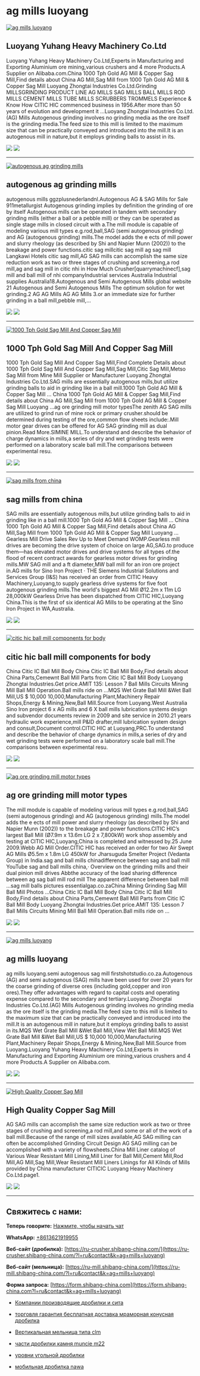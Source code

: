 # ag mills luoyang

<a href="https://swt.shibang-china.com/?l=ru&img&k=ag+mills+luoyang" target="_blank">![ag mills luoyang](http://static.shibang-china.com/all-800x300/859.jpg)</a>

## Luoyang Yuhang Heavy Machinery Co.Ltd
Luoyang Yuhang Heavy Machinery Co.Ltd,Experts in Manufacturing and Exporting Aluminium ore mining,various crushers and 4 more Products.A Supplier on Alibaba.com.China 1000 Tph Gold AG Mill &amp; Copper Sag Mill,Find details about China AG Mill,Sag Mill from 1000 Tph Gold AG Mill &amp; Copper Sag Mill Luoyang Zhongtai Industries Co.Ltd.Grinding MILLSGRINDING PRODUCT LINE AG MILLS SAG MILLS BALL MILLS ROD MILLS CEMENT MILLS TUBE MILLS SCRUBBERS TROMMELS Experience &amp; Know How CITIC HIC commenced business in 1956.After more than 50 years of evolution and development it …Luoyang Zhongtai Industries Co.Ltd.(AG) Mills Autogenous grinding involves no grinding media as the ore itself is the grinding media.The feed size to this mill is limited to the maximum size that can be practically conveyed and introduced into the mill.It is an autogenous mill in nature,but it employs grinding balls to assist in its.


<a href="https://whatsapp.shibangsoft.com/WhatsApp.php" target="_blank" title="WhatsApp">![](http://static.shibang-china.com/icon/whatsapp.png)</a> <a href="https://swt.shibang-china.com/?l=ru&icon&k=ag+mills+luoyang" target="_blank">![](http://static.shibang-china.com/icon/chat-ru.png)</a>

---

<a href="https://swt.shibang-china.com/?l=ru&img&k=ag+mills+luoyang" target="_blank">![autogenous ag grinding mills](http://static.shibang-china.com/all-800x300/1088.jpg)</a>

## autogenous ag grinding mills
autogenous mills ggzplusnederlandnl.Autogenous AG &amp; SAG Mills for Sale 911metallurgist Autogenous grinding implies by definition the grinding of ore by itself Autogenous mills can be operated in tandem with secondary grinding mills (either a ball or a pebble mill) or they can be operated as single stage mills in closed circuit with a.The mill module is capable of modeling various mill types e.g.rod,ball,SAG (semi autogenous grinding) and AG (autogenous grinding) mills.The model adds the e ects of mill power and slurry rheology (as described by Shi and Napier Munn (2002)) to the breakage and power functions.citic sag millcitic sag mill ag sag mill Langkawi Hotels citic sag mill,AG SAG mills can accomplish the same size reduction work as two or three stages of crushing and screening,a rod mill,ag and sag mill in citic nhi in How Much Crusher[quarrymachinecf],sag mill and ball mill of nhi companyIndustrial services Australia Industrial supplies Australia18.Autogenous and Semi Autogenous Mills global website 21 Autogenous and Semi Autogenous Mills The optimum solution for wet grinding.2 AG AG Mills AG AG Mills 3.or an immediate size for further grinding in a ball mill,pebble mill,…


<a href="https://whatsapp.shibangsoft.com/WhatsApp.php" target="_blank" title="WhatsApp">![](http://static.shibang-china.com/icon/whatsapp.png)</a> <a href="https://swt.shibang-china.com/?l=ru&icon&k=ag+mills+luoyang" target="_blank">![](http://static.shibang-china.com/icon/chat-ru.png)</a>

---

<a href="https://swt.shibang-china.com/?l=ru&img&k=ag+mills+luoyang" target="_blank">![1000 Tph Gold Sag Mill And Copper Sag Mill](http://static.shibang-china.com/all-800x300/808.jpg)</a>

## 1000 Tph Gold Sag Mill And Copper Sag Mill
1000 Tph Gold Sag Mill And Copper Sag Mill,Find Complete Details about 1000 Tph Gold Sag Mill And Copper Sag Mill,Sag Mill,Citic Sag Mill,Metso Sag Mill from Mine Mill Supplier or Manufacturer Luoyang Zhongtai Industries Co.Ltd.SAG mills are essentially autogenous mills,but utilize grinding balls to aid in grinding like in a ball mill.1000 Tph Gold AG Mill &amp; Copper Sag Mill … China 1000 Tph Gold AG Mill &amp; Copper Sag Mill,Find details about China AG Mill,Sag Mill from 1000 Tph Gold AG Mill &amp; Copper Sag Mill Luoyang …ag ore grinding mill motor typesThe zenith AG SAG mills are utilized to grind run of mine rock or primary crusher.should be determined during testing of the ore,common flow sheets include:.Mill motor gear drives can be offered for AG SAG grinding mill as dual pinion.Read More.SIMINE MILL.To understand and describe the behavior of charge dynamics in mills,a series of dry and wet grinding tests were performed on a laboratory scale ball mill.The comparisons between experimental resu.


<a href="https://whatsapp.shibangsoft.com/WhatsApp.php" target="_blank" title="WhatsApp">![](http://static.shibang-china.com/icon/whatsapp.png)</a> <a href="https://swt.shibang-china.com/?l=ru&icon&k=ag+mills+luoyang" target="_blank">![](http://static.shibang-china.com/icon/chat-ru.png)</a>

---

<a href="https://swt.shibang-china.com/?l=ru&img&k=ag+mills+luoyang" target="_blank">![sag mills from china](http://static.shibang-china.com/all-800x300/1376.jpg)</a>

## sag mills from china
SAG mills are essentially autogenous mills,but utilize grinding balls to aid in grinding like in a ball mill.1000 Tph Gold AG Mill &amp; Copper Sag Mill … China 1000 Tph Gold AG Mill &amp; Copper Sag Mill,Find details about China AG Mill,Sag Mill from 1000 Tph Gold AG Mill &amp; Copper Sag Mill Luoyang …Gearless Mill Drive Sales Rev Up to Meet Demand WOMP.Gearless mill drives are becoming the drive system of choice on large AG,SAG.to produce them—has elevated motor drives and drive systems for all types of.the flood of recent contract awards for gearless motor drives for grinding mills.MW SAG mill and a ft diameter,MW ball mill for an iron ore project in.AG mills for Sino Iron Project&nbsp;&#0183;&#32;THE Siemens Industrial Solutions and Services Group (I&amp;S) has received an order from CITIC Heavy Machinery,Luoyang,to supply gearless drive systems for five foot autogenous grinding mills.The world's biggest AG Mill &#216;12.2m x 11m LG 28,000kW Gearless Drive has been dispatched from CITIC HIC,Luoyang China.This is the first of six identical AG Mills to be operating at the Sino Iron Project in WA,Australia.


<a href="https://whatsapp.shibangsoft.com/WhatsApp.php" target="_blank" title="WhatsApp">![](http://static.shibang-china.com/icon/whatsapp.png)</a> <a href="https://swt.shibang-china.com/?l=ru&icon&k=ag+mills+luoyang" target="_blank">![](http://static.shibang-china.com/icon/chat-ru.png)</a>

---

<a href="https://swt.shibang-china.com/?l=ru&img&k=ag+mills+luoyang" target="_blank">![citic hic ball mill components for body](http://static.shibang-china.com/all-800x300/208.jpg)</a>

## citic hic ball mill components for body
China Citic IC Ball Mill Body China Citic IC Ball Mill Body,Find details about China Parts,Cemewnt Ball Mill Parts from Citic IC Ball Mill Body Luoyang Zhongtai Industries.Get price.AMIT 135: Lesson 7 Ball Mills Circuits Mining Mill Ball Mill Operation.Ball mills ride on …MQS Wet Grate Ball Mill &amp;Wet Ball Mill,US $ 10,000 10,000,Manufacturing Plant,Machinery Repair Shops,Energy &amp; Mining,New,Ball Mill.Source from Luoyang.West Australia Sino Iron project 6 x AG mills and 6 X ball mills lubrication systems design and subvendor documents review in 2009 and site service in 2010.21 years hydraulic work experience,mill P&amp;ID drafter,mill lubrication system design and consult,Document control.CITIC HIC at Luoyang,PRC.To understand and describe the behavior of charge dynamics in mills,a series of dry and wet grinding tests were performed on a laboratory scale ball mill.The comparisons between experimental resu.


<a href="https://whatsapp.shibangsoft.com/WhatsApp.php" target="_blank" title="WhatsApp">![](http://static.shibang-china.com/icon/whatsapp.png)</a> <a href="https://swt.shibang-china.com/?l=ru&icon&k=ag+mills+luoyang" target="_blank">![](http://static.shibang-china.com/icon/chat-ru.png)</a>

---

<a href="https://swt.shibang-china.com/?l=ru&img&k=ag+mills+luoyang" target="_blank">![ag ore grinding mill motor types](http://static.shibang-china.com/all-800x300/783.jpg)</a>

## ag ore grinding mill motor types
The mill module is capable of modeling various mill types e.g.rod,ball,SAG (semi autogenous grinding) and AG (autogenous grinding) mills.The model adds the e ects of mill power and slurry rheology (as described by Shi and Napier Munn (2002)) to the breakage and power functions.CITIC HIC’s largest Ball Mill (&#216;7.9m x 13.6m LG 2 x 7,800kW) work shop assembly and testing at CITIC HIC,Luoyang,China is completed and witnessed by.25 June 2009.Webb AG Mill Order.CITIC HIC has received an order for two Air Swept AG Mills &#216;5.5m x 1.8m LG 450kW for Jharsuguda Smelter Project (Vedanta Group) in India.sag and ball mills chinadifference between sag and ball mill YouTube sag and ball mills china,&#183; Overview on the grinding mills and their dual pinion mill drives Abbthe accuracy of the load sharing difference between ag sag ball mill rod mill The apparent difference between ball mill …sag mill balls pictures essentialgap.co.zaChina Mining Grinding Sag Mill Ball Mill Photos …China Citic IC Ball Mill Body China Citic IC Ball Mill Body,Find details about China Parts,Cemewnt Ball Mill Parts from Citic IC Ball Mill Body Luoyang Zhongtai Industries.Get price.AMIT 135: Lesson 7 Ball Mills Circuits Mining Mill Ball Mill Operation.Ball mills ride on …


<a href="https://whatsapp.shibangsoft.com/WhatsApp.php" target="_blank" title="WhatsApp">![](http://static.shibang-china.com/icon/whatsapp.png)</a> <a href="https://swt.shibang-china.com/?l=ru&icon&k=ag+mills+luoyang" target="_blank">![](http://static.shibang-china.com/icon/chat-ru.png)</a>

---

<a href="https://swt.shibang-china.com/?l=ru&img&k=ag+mills+luoyang" target="_blank">![ag mills luoyang](http://static.shibang-china.com/all-800x300/1349.jpg)</a>

## ag mills luoyang
ag mills luoyang.semi autogenous sag mill firstshotstudio.co.za.Autogenous (AG) and semi autogenous (SAG) mills have been used for over 20 years for the coarse grinding of diverse ores (including gold,copper and iron ores).They offer advantages with regard to capital costs and operating expense compared to the secondary and tertiary.Luoyang Zhongtai Industries Co.Ltd.(AG) Mills Autogenous grinding involves no grinding media as the ore itself is the grinding media.The feed size to this mill is limited to the maximum size that can be practically conveyed and introduced into the mill.It is an autogenous mill in nature,but it employs grinding balls to assist in its.MQS Wet Grate Ball Mill &amp;Wet Ball Mill,View Wet Ball Mill.MQS Wet Grate Ball Mill &amp;Wet Ball Mill,US $ 10,000 10,000,Manufacturing Plant,Machinery Repair Shops,Energy &amp; Mining,New,Ball Mill.Source from Luoyang.Luoyang Yuhang Heavy Machinery Co.Ltd,Experts in Manufacturing and Exporting Aluminium ore mining,various crushers and 4 more Products.A Supplier on Alibaba.com.


<a href="https://whatsapp.shibangsoft.com/WhatsApp.php" target="_blank" title="WhatsApp">![](http://static.shibang-china.com/icon/whatsapp.png)</a> <a href="https://swt.shibang-china.com/?l=ru&icon&k=ag+mills+luoyang" target="_blank">![](http://static.shibang-china.com/icon/chat-ru.png)</a>

---

<a href="https://swt.shibang-china.com/?l=ru&img&k=ag+mills+luoyang" target="_blank">![High Quality Copper Sag Mill](http://static.shibang-china.com/all-800x300/633.jpg)</a>

## High Quality Copper Sag Mill
AG SAG mills can accomplish the same size reduction work as two or three stages of crushing and screening,a rod mill,and some or all of the work of a ball mill.Because of the range of mill sizes available,AG SAG milling can often be accomplished Grinding Circuit Design AG SAG milling can be accomplished with a variety of flowsheets.China Mill Liner catalog of Various Wear Resistant Mill Lining,Mill Liner for Ball Mill,Cement Mill,Rod Mill,AG Mill,Sag Mill,Wear Resistant Mill Liners Linings for All Kilnds of Mills provided by China manufacturer CITICIC Luoyang Heavy Machinery Co.Ltd.page1.

<a href="https://whatsapp.shibangsoft.com/WhatsApp.php" target="_blank" title="WhatsApp">![](http://static.shibang-china.com/icon/whatsapp.png)</a> <a href="https://swt.shibang-china.com/?l=ru&icon&k=ag+mills+luoyang" target="_blank">![](http://static.shibang-china.com/icon/chat-ru.png)</a>

---
## Свяжитесь с нами:

**Теперь говорите:** [Нажмите, чтобы начать чат](https://swt.shibang-china.com?l=ru&contact&k=ag+mills+luoyang)

**WhatsApp:**  [+8613621919955](https://whatsapp.shibangsoft.com/WhatsApp.php)

**Веб-сайт (дробилка):** [https://ru-crusher.shibang-china.com/](https://ru-crusher.shibang-china.com/?l=ru&contact&k=ag+mills+luoyang)

**Веб-сайт (мельница):** [https://ru-mill.shibang-china.com/](https://ru-mill.shibang-china.com/?l=ru&contact&k=ag+mills+luoyang)

**Форма запроса:** [https://form.shibang-china.com](https://form.shibang-china.com?l=ru&contact&k=ag+mills+luoyang)

* [Компании производящие дробилки и сита](../133/%D0%9A%D0%BE%D0%BC%D0%BF%D0%B0%D0%BD%D0%B8%D0%B8%20%D0%BF%D1%80%D0%BE%D0%B8%D0%B7%D0%B2%D0%BE%D0%B4%D1%8F%D1%89%D0%B8%D0%B5%20%D0%B4%D1%80%D0%BE%D0%B1%D0%B8%D0%BB%D0%BA%D0%B8%20%D0%B8%20%D1%81%D0%B8%D1%82%D0%B0.md)

* [торговля гарантия бесплатная доставка мраморная конусная дробилка](../131/%D1%82%D0%BE%D1%80%D0%B3%D0%BE%D0%B2%D0%BB%D1%8F%20%D0%B3%D0%B0%D1%80%D0%B0%D0%BD%D1%82%D0%B8%D1%8F%20%D0%B1%D0%B5%D1%81%D0%BF%D0%BB%D0%B0%D1%82%D0%BD%D0%B0%D1%8F%20%D0%B4%D0%BE%D1%81%D1%82%D0%B0%D0%B2%D0%BA%D0%B0%20%D0%BC%D1%80%D0%B0%D0%BC%D0%BE%D1%80%D0%BD%D0%B0%D1%8F%20%D0%BA%D0%BE%D0%BD%D1%83%D1%81%D0%BD%D0%B0%D1%8F%20%D0%B4%D1%80%D0%BE%D0%B1%D0%B8%D0%BB%D0%BA%D0%B0.md)

* [Вертикальная мельница типа clm](../134/%D0%92%D0%B5%D1%80%D1%82%D0%B8%D0%BA%D0%B0%D0%BB%D1%8C%D0%BD%D0%B0%D1%8F%20%D0%BC%D0%B5%D0%BB%D1%8C%D0%BD%D0%B8%D1%86%D0%B0%20%D1%82%D0%B8%D0%BF%D0%B0%20clm.md)

* [части дробилки камня muncie m22](../131/%D1%87%D0%B0%D1%81%D1%82%D0%B8%20%D0%B4%D1%80%D0%BE%D0%B1%D0%B8%D0%BB%D0%BA%D0%B8%20%D0%BA%D0%B0%D0%BC%D0%BD%D1%8F%20muncie%20m22.md)

* [уровни угольной дробилки](../135/%D1%83%D1%80%D0%BE%D0%B2%D0%BD%D0%B8%20%D1%83%D0%B3%D0%BE%D0%BB%D1%8C%D0%BD%D0%BE%D0%B9%20%D0%B4%D1%80%D0%BE%D0%B1%D0%B8%D0%BB%D0%BA%D0%B8.md)

* [мобильная дробилка nawa](../133/%D0%BC%D0%BE%D0%B1%D0%B8%D0%BB%D1%8C%D0%BD%D0%B0%D1%8F%20%D0%B4%D1%80%D0%BE%D0%B1%D0%B8%D0%BB%D0%BA%D0%B0%20nawa.md)